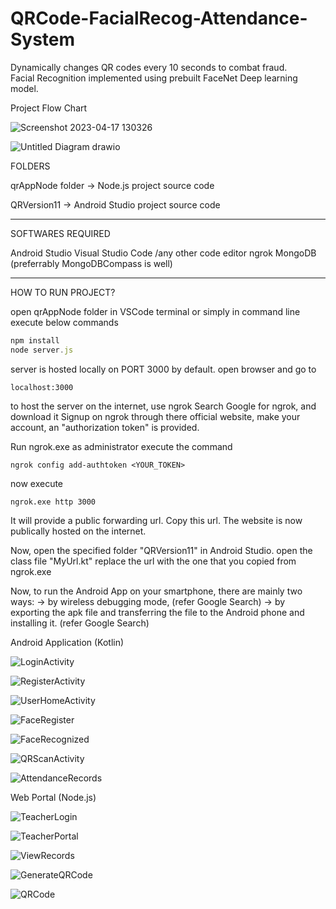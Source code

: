 # QRCode-FacialRecog-Attendance-System
Dynamically changes QR codes every 10 seconds to combat fraud.  
Facial Recognition implemented using prebuilt FaceNet Deep learning model.  
  
Project Flow Chart  


![Screenshot 2023-04-17 130326](https://github.com/sarangs722/QRCode-FacialRecog-Attendance-System/assets/51827238/8a81cb9b-38be-48b6-b4d8-de3b84d4bffb)

![Untitled Diagram drawio](https://user-images.githubusercontent.com/51827238/234007223-90fadca4-7d3a-4be9-88b8-7f1abdcd330f.png)

FOLDERS

qrAppNode folder
-> Node.js project source code

QRVersion11
-> Android Studio project source code

------------------------------------------------------------------------------------------

SOFTWARES REQUIRED

Android Studio
Visual Studio Code /any other code editor
ngrok
MongoDB (preferrably MongoDBCompass is well)

------------------------------------------------------------------------------------------

HOW TO RUN PROJECT?

open qrAppNode folder in VSCode terminal or simply in command line
execute below commands

```javascript
npm install
node server.js
```

server is hosted locally on PORT 3000 by default.
open browser and go to 
```
localhost:3000
```

to host the server on the internet, use ngrok
Search Google for ngrok, and download it
Signup on ngrok through there official website, make your account, an "authorization token" is provided.

Run ngrok.exe as administrator
execute the command
```
ngrok config add-authtoken <YOUR_TOKEN>
```

now execute
```
ngrok.exe http 3000
```

It will provide a public forwarding url. Copy this url.
The website is now publically hosted on the internet.

Now, open the specified folder "QRVersion11" in Android Studio.
open the class file "MyUrl.kt"
replace the url with the one that you copied from ngrok.exe

Now, to run the Android App on your smartphone, there are mainly two ways:
-> by wireless debugging mode, (refer Google Search)
-> by exporting the apk file and transferring the file to the Android phone and installing it. (refer Google Search)




Android Application (Kotlin)  
  
![LoginActivity](https://github.com/sarangs722/QRCode-FacialRecog-Attendance-System/assets/51827238/c54646b2-7ef8-45d7-a04c-96e92b2be02b)

![RegisterActivity](https://github.com/sarangs722/QRCode-FacialRecog-Attendance-System/assets/51827238/ef43881d-f9d7-494c-9198-0b73d69ad405)

![UserHomeActivity](https://github.com/sarangs722/QRCode-FacialRecog-Attendance-System/assets/51827238/7232ed85-4d6b-4433-9db3-280512712216)

![FaceRegister](https://github.com/sarangs722/QRCode-FacialRecog-Attendance-System/assets/51827238/46fb421c-f322-435b-a4e9-16fcc2f65a0f)

![FaceRecognized](https://github.com/sarangs722/QRCode-FacialRecog-Attendance-System/assets/51827238/b375d442-8b8b-47be-8f68-1bbd7f7c5382)

![QRScanActivity](https://github.com/sarangs722/QRCode-FacialRecog-Attendance-System/assets/51827238/d415cd57-7d7c-4d96-8fed-4f9607bfed56)

![AttendanceRecords](https://github.com/sarangs722/QRCode-FacialRecog-Attendance-System/assets/51827238/b12fae8c-693a-4c94-b875-473f13dac071)


Web Portal (Node.js)

![TeacherLogin](https://github.com/sarangs722/QRCode-FacialRecog-Attendance-System/assets/51827238/9e98923c-96d1-4766-8c0d-83f146c62eff)

![TeacherPortal](https://github.com/sarangs722/QRCode-FacialRecog-Attendance-System/assets/51827238/6b37383a-fa01-47ff-8326-147ef72201bd)

![ViewRecords](https://github.com/sarangs722/QRCode-FacialRecog-Attendance-System/assets/51827238/d33de4b8-f53b-4ce1-9b68-af8c05233fc8)

![GenerateQRCode](https://github.com/sarangs722/QRCode-FacialRecog-Attendance-System/assets/51827238/f440cf6d-23db-43a6-817d-6592bf8908f6)

![QRCode](https://github.com/sarangs722/QRCode-FacialRecog-Attendance-System/assets/51827238/eb222f8c-2d9d-4746-b3c3-23f4ed348ea8)



